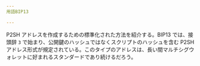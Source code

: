 ```yaml
---
用語BIP13

---
```

P2SH アドレスを作成するための標準化された方法を紹介する。BIP13 では、接頭辞 `3` で始まり、公開鍵のハッシュではなくスクリプトのハッシュを含む P2SH アドレス形式が規定されている。このタイプのアドレスは、長い間マルチシグウォレットに好まれるスタンダードであり続けるだろう。